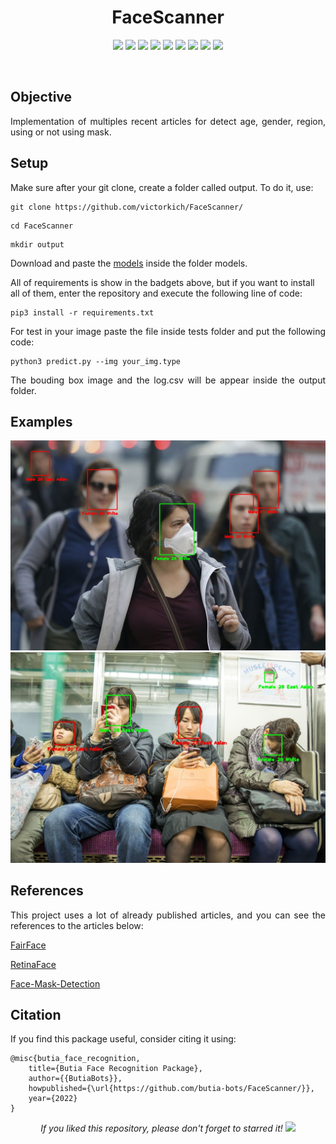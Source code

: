 <h1 align="center">FaceScanner</h1>

<p align="center"> 
  <img src="https://img.shields.io/badge/PyTorch-v1.6.0-blue"/>
  <img src="https://img.shields.io/badge/OpenCV-v4.4.0.42-blue"/>
  <img src="https://img.shields.io/badge/Tensorflow-v2.3.0-blue"/>
  <img src="https://img.shields.io/badge/Torchvision-v0.8.1-blue"/>
  <img src="https://img.shields.io/badge/Scipy-v1.5.3-blue"/>
  <img src="https://img.shields.io/badge/Matplotlib-v3.3.2-blue"/>
  <img src="https://img.shields.io/badge/Pandas-v1.1.2-blue"/>
  <img src="https://img.shields.io/badge/Tqdm-v4.49.0-blue"/>
  <img src="https://img.shields.io/badge/Numpy-v1.19.2-blue"/>
</p>
<br/>

## Objective
<p align="justify"> 
  <a>Implementation of multiples recent articles for detect age, gender, region, using or not using mask.</a>  
</p>
  

## Setup

<p align="justify"> 
 <a>Make sure after your git clone, create a folder called output. To do it, use:</a>
</p>

```shell
git clone https://github.com/victorkich/FaceScanner/
```

```shell
cd FaceScanner
```

```shell
mkdir output
```

<p align="justify"> 
 <a>Download and paste the <a href="https://drive.google.com/drive/folders/1GhJrTFzh8-giSw0oEMseWbAbDn_M3U5M?usp=sharing">models</a> inside the folder models.</a>

<a>All of requirements is show in the badgets above, but if you want to install all of them, enter the repository and execute the following line of code:</a>
</p>

```shell
pip3 install -r requirements.txt
```

<p align="justify"> 
 <a>For test in your image paste the file inside tests folder and put the following code:</a>
</p>

```shell
python3 predict.py --img your_img.type
```

<p align="justify"> 
 <a>The bouding box image and the log.csv will be appear inside the output folder.</a>
</p>

## Examples

<p align="center"> 
  <img src="media/example1.jpg" alt="FaceScanner"/>
  <img src="media/example2.jpg" alt="FaceScanner"/>
</p>  

## References
<p align="justify"> 
  This project uses a lot of already published articles, and you can see the references to the articles below:
  
  <a href="https://github.com/dchen236/FairFace">FairFace</a>
  
  <a href="https://github.com/biubug6/Pytorch_Retinaface">RetinaFace</a>
  
  <a href="https://github.com/chandrikadeb7/Face-Mask-Detection">Face-Mask-Detection</a>
</p>

## Citation
If you find this package useful, consider citing it using:
```
@misc{butia_face_recognition,
    title={Butia Face Recognition Package},
    author={{ButiaBots}},
    howpublished={\url{https://github.com/butia-bots/FaceScanner/}},
    year={2022}
}
```

<p align="center"> 
  <i>If you liked this repository, please don't forget to starred it!</i>
  <img src="https://img.shields.io/github/stars/victorkich/FaceScanner?style=social"/>
</p>
